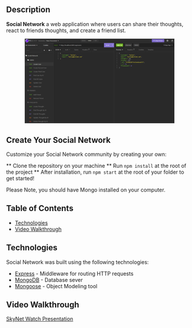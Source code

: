 ## Description

**Social Network** a web application where users can share their thoughts, react to friends thoughts, and create a friend list. 


<div align="center">
    <img src="./public/images/insomina screenshot showing all routes.png" alt="Screenshot of Insomina routes" width="80%">
  </a>
</div>


## Create Your Social Network

Customize your Social Network community by creating your own: 

** Clone the repository on your machine
** Run `npm install` at the root of the project
** After installation, run `npm start` at the root of your folder to get started!

Please Note, you should have Mongo installed on your computer. 


## Table of Contents

* [Technologies](#technologies)
* [Video Walkthrough](#videowalkthrough)

## Technologies

Social Network was built using the following technologies:

* [Express](https://expressjs.com/) - Middleware for routing HTTP requests
* [MongoDB](https://www.mongodb.com/) - Database sever
* [Mongoose](https://www.npmjs.com/package/mongoose) - Object Modeling tool 



## Video Walkthrough

 [SkyNet Watch Presentation](https://www.canva.com/design/DAFP_2oqbOs/xQjiC4rumsYCmouumQzwDA/edit?utm_content=DAFP_2oqbOs&utm_campaign=designshare&utm_medium=link2&utm_source=sharebutton)  

